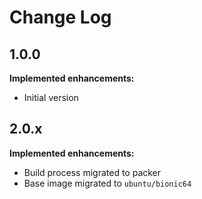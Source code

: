 # Change Log

## 1.0.0

**Implemented enhancements:**

- Initial version

## 2.0.x

**Implemented enhancements:**

- Build process migrated to packer
- Base image migrated to `ubuntu/bionic64`
